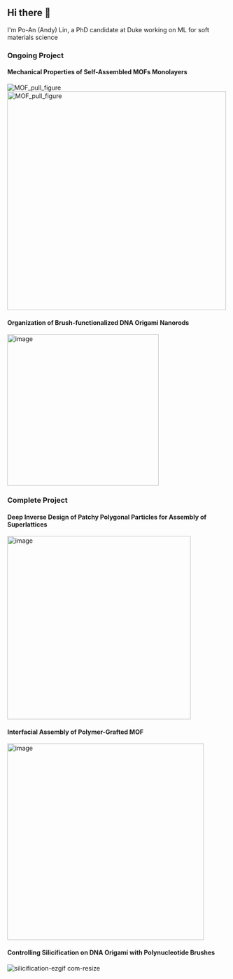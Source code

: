 ## Hi there 👋
I'm Po-An (Andy) Lin, a PhD candidate at Duke working on ML for soft materials science
### Ongoing Project 

#### Mechanical Properties of Self-Assembled MOFs Monolayers

![MOF_pull_figure](https://github.com/user-attachments/assets/a0ce3419-7e80-4cfd-9bc9-a6f186107176)
<img src="https://github.com/user-attachments/assets/a0ce3419-7e80-4cfd-9bc9-a6f186107176" alt="MOF_pull_figure" width="500">


#### Organization of Brush-functionalized DNA Origami Nanorods
<img width="346" alt="image" src="https://github.com/user-attachments/assets/07c9dfd7-c9b0-4699-a72f-8500f02ec5e8">

### Complete Project

#### Deep Inverse Design of Patchy Polygonal Particles for Assembly of Superlattices
<img width="419" alt="image" src="https://github.com/user-attachments/assets/66c4b908-05c1-457e-85e5-7cef2a6d7a49">

#### Interfacial Assembly of Polymer-Grafted MOF

 <img width="449" alt="image" src="https://github.com/user-attachments/assets/2072420d-66d4-403d-bf6a-85433a9eb954">

#### Controlling Silicification on DNA Origami with Polynucleotide Brushes

![silicification-ezgif com-resize](https://github.com/user-attachments/assets/1e0542dd-64ba-4c58-835b-e43c2187d809)


<!--
**popolin522/popolin522** is a ✨ _special_ ✨ repository because its `README.md` (this file) appears on your GitHub profile.

Here are some ideas to get you started:

- 🔭 I’m currently working on ...
- 🌱 I’m currently learning ...
- 👯 I’m looking to collaborate on ...
- 🤔 I’m looking for help with ...
- 💬 Ask me about ...
- 📫 How to reach me: ...
- 😄 Pronouns: ...
- ⚡ Fun fact: ...
-->
